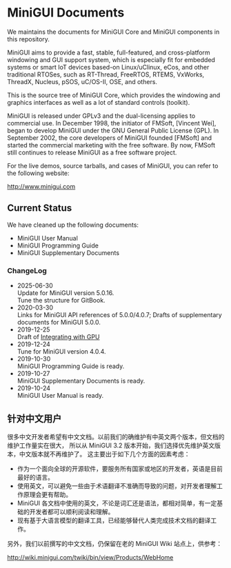 # MiniGUI Documents

We maintains the documents for MiniGUI Core and MiniGUI components in this repository.

MiniGUI aims to provide a fast, stable, full-featured, and cross-platform windowing and GUI support system,
        which is especially fit for embedded systems or smart IoT devices based-on Linux/uClinux, eCos,
        and other traditional RTOSes, such as RT-Thread, FreeRTOS, RTEMS, VxWorks, ThreadX, Nucleus, pSOS, uC/OS-II, OSE, and others.

This is the source tree of MiniGUI Core, which provides the windowing and graphics interfaces as well as a lot of standard controls (toolkit).

MiniGUI is released under GPLv3 and the dual-licensing applies to commercial use.
In December 1998, the initiator of FMSoft, [Vincent Wei], began to develop MiniGUI under the GNU General Public License (GPL).
In September 2002, the core developers of MiniGUI founded [FMSoft] and started the commercial marketing with the free software.
By now, FMSoft still continues to release MiniGUI as a free software project.

For the live demos, source tarballs, and cases of MiniGUI, you can refer to the following website:

<http://www.minigui.com>

## Current Status

We have cleaned up the following documents:

- MiniGUI User Manual
- MiniGUI Programming Guide
- MiniGUI Supplementary Documents

### ChangeLog

- 2025-06-30  
  Update for MiniGUI version 5.0.16.  
  Tune the structure for GitBook.
- 2020-03-30  
  Links for MiniGUI API references of 5.0.0/4.0.7; Drafts of supplementary documents for MiniGUI 5.0.0.
- 2019-12-25  
  Draft of [Integrating with GPU](/programming-guide/MiniGUIProgGuidePart3Chapter05.md)
- 2019-12-24  
  Tune for MiniGUI version 4.0.4.
- 2019-10-30  
  MiniGUI Programming Guide is ready.
- 2019-10-27  
  MiniGUI Supplementary Documents is ready.
- 2019-10-24  
  MiniGUI User Manual is ready.

## 针对中文用户

很多中文开发者希望有中文文档。以前我们的确维护有中英文两个版本，但文档的维护工作量实在很大，
所以从 MiniGUI 3.2 版本开始，我们选择优先维护英文版本，中文版本就不再维护了。
这主要出于如下几个方面的因素考虑：

- 作为一个面向全球的开源软件，要服务所有国家或地区的开发者，英语是目前最好的语言。
- 使用英文，可以避免一些由于术语翻译不准确而导致的问题，对开发者理解工作原理会更有帮助。
- MiniGUI 各文档中使用的英文，不论是词汇还是语法，都相对简单，有一定基础的开发者都可以顺利阅读和理解。
- 现有基于大语言模型的翻译工具，已经能够替代人类完成技术文档的翻译工作。

另外，我们以前撰写的中文文档，仍保留在老的 MiniGUI Wiki 站点上，供参考：

<http://wiki.minigui.com/twiki/bin/view/Products/WebHome>

